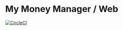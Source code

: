 # My Money Manager / Web

[![CircleCI](https://circleci.com/gh/hitenpatel01/my-money-manager-web.svg?style=svg)](https://circleci.com/gh/hitenpatel01/my-money-manager-web)